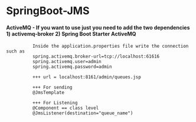 # SpringBoot-JMS
#### ActiveMQ - If you want to use just you need to add the two dependencies 1) activemq-broker 2) Spring Boot Starter ActiveMQ 
              Inside the application.properties file write the connection such as
              spring.activemq.broker-url=tcp://localhost:61616
              spring.activemq.user=admin
              spring.activemq.password=admin
              
              +++ url = localhost:8161/admin/queues.jsp
              
              +++ For sending 
              @JmsTemplate 
              
              +++ For Listening
              @Component == class level
              @JmsListener(destination="queue_name")
